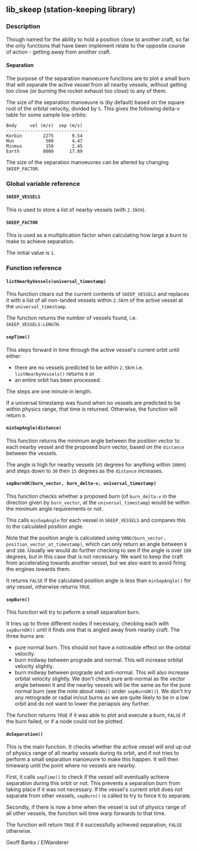 ## lib\_skeep (station-keeping library)

### Description

Though named for the ability to hold a position close to another craft, so far the only functions that have been implement relate to the opposite course of action - getting away from another craft.

#### Separation

The purpose of the separation manoeuvre functions are to plot a small burn that will separate the active vessel from all nearby vessels, without getting too close (or burning the rocket exhaust too close) to any of them.

The size of the separation manoeuvre is (by default) based on the square root of the orbital velocity, divided by `5`. This gives the following delta-v table for some sample low orbits:

    Body     vel (m/s)  sep (m/s)
    -------------------------------
    Kerbin        2275       9.54
    Mun            500       4.47
    Minmus         150       2.45
    Earth         8000      17.89

The size of the separation manoeuvres can be altered by changing `SKEEP_FACTOR`.

### Global variable reference

#### `SKEEP_VESSELS`

This is used to store a list of nearby vessels (with `2.5`km).

#### `SKEEP_FACTOR`

This is used as a multiplication factor when calculating how large a burn to make to achieve separation.

The initial value is `1`.

### Function reference

#### `listNearbyVessels(universal_timestamp)`

This function clears out the current contents of `SKEEP_VESSELS` and replaces it with a list of all non-landed vessels within `2.5`km of the active vessel at the `universal_timestamp`.

The function returns the number of vessels found, i.e. `SKEEP_VESSELS:LENGTH`.

#### `sepTime()`

This steps forward in time through the active vessel's current orbit until either:
* there are no vessels predicted to be within `2.5`km i.e. `listNearbyVessels()` returns `0` or
* an entire orbit has been processed.

The steps are one minute in length.

If a universal timestamp was found when no vessels are predicted to be within physics range, that time is returned. Otherwise, the function will return `0`.

#### `minSepAngle(distance)`

This function returns the minimum angle between the position vector to each nearby vessel and the proposed burn vector, based on the `distance` between the vessels.

The angle is high for nearby vessels (`45` degrees for anything within `100`m) and steps down to `30` then `15` degrees as the `distance` increases.

#### `sepBurnOK(burn_vector, burn_delta-v, universal_timestamp)`

This function checks whether a proposed burn (of `burn_delta-v` in the direction given by `burn_vector`, at the `universal_timestamp`) would be within the minimum angle requirements or not.

This calls `minSepAngle` for each vessel in `SKEEP_VESSELS` and compares this to the calculated position angle. 

Note that the position angle is calculated using `VANG(burn_vector, position_vector_at_timestamp)`, which can only return an angle between `0` and `180`. Usually we would do further checking to see if the angle is over `180` degrees, but in this case that is not necessary. We want to keep the craft from accelerating towards another vessel, but we also want to avoid firing the engines towards them.

It returns `FALSE` if the calculated position angle is less than `minSepAngle()` for *any* vessel, otherwise returns `TRUE`.

#### `sepBurn()`

This function will try to peform a small separation burn.

It tries up to three different nodes if necessary, checking each with `sepBurnOK()` until it finds one that is angled away from nearby craft. The three burns are:
* pure normal burn. This should not have a noticeable effect on the orbital velocity.
* burn midway between prograde and normal. This will increase orbital velocity slightly.
* burn midway between prograde and anti-normal. This will also increase orbital velocity slightly.
We don't check pure anti-normal as the vector angle between it and the nearby vessels will be the same as for the pure normal burn (see the note about `VANG()` under `sepBurnOK()`). We don't try any retrograde or radial in/out burns as we are quite likely to be in a low orbit and do not want to lower the periapsis any further.

The function returns `TRUE` if it was able to plot and execute a burn, `FALSE` if the burn failed, or if a node could not be plotted.

#### `doSeparation()`

This is the main function. It checks whether the active vessel will end up out of physics range of all nearby vessels during its orbit, and if not tries to perform a small separation manoeuvre to make this happen. It will then timewarp until the point where no vessels are nearby.

First, it calls `sepTime()` to check if the vessel will eventually achieve separation during this orbit or not. This prevents a separation burn from taking place if it was not necessary. If the vessel's current orbit does not separate from other vessels, `sepBurn()` is called to try to force it to separate.

Secondly, if there is now a time when the vessel is out of physics range of all other vessels, the function will time warp forwards to that time.

The function will return `TRUE` if it successfully achieved separation, `FALSE` otherwise.

Geoff Banks / ElWanderer
